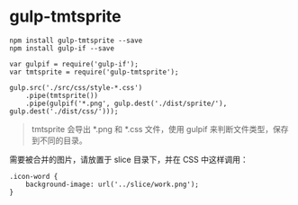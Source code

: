 # gulp-tmtsprite


```
npm install gulp-tmtsprite --save
npm install gulp-if --save
```

```
var gulpif = require('gulp-if');
var tmtsprite = require('gulp-tmtsprite');

gulp.src('./src/css/style-*.css')
    .pipe(tmtsprite())
    .pipe(gulpif('*.png', gulp.dest('./dist/sprite/'), gulp.dest('./dist/css/')));
```

> tmtsprite 会导出 *.png 和 *.css 文件，使用 gulpif 来判断文件类型，保存到不同的目录。

需要被合并的图片，请放置于 slice 目录下，并在 CSS 中这样调用：

```
.icon-word {
    background-image: url('../slice/work.png');
}
```
